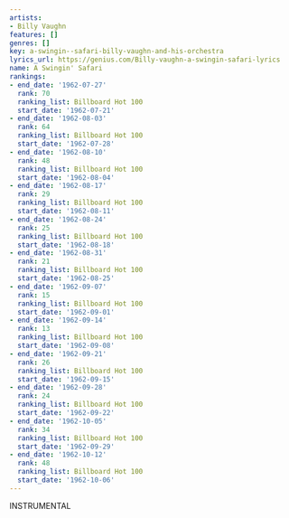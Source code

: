 ```yaml
---
artists:
- Billy Vaughn
features: []
genres: []
key: a-swingin--safari-billy-vaughn-and-his-orchestra
lyrics_url: https://genius.com/Billy-vaughn-a-swingin-safari-lyrics
name: A Swingin' Safari
rankings:
- end_date: '1962-07-27'
  rank: 70
  ranking_list: Billboard Hot 100
  start_date: '1962-07-21'
- end_date: '1962-08-03'
  rank: 64
  ranking_list: Billboard Hot 100
  start_date: '1962-07-28'
- end_date: '1962-08-10'
  rank: 48
  ranking_list: Billboard Hot 100
  start_date: '1962-08-04'
- end_date: '1962-08-17'
  rank: 29
  ranking_list: Billboard Hot 100
  start_date: '1962-08-11'
- end_date: '1962-08-24'
  rank: 25
  ranking_list: Billboard Hot 100
  start_date: '1962-08-18'
- end_date: '1962-08-31'
  rank: 21
  ranking_list: Billboard Hot 100
  start_date: '1962-08-25'
- end_date: '1962-09-07'
  rank: 15
  ranking_list: Billboard Hot 100
  start_date: '1962-09-01'
- end_date: '1962-09-14'
  rank: 13
  ranking_list: Billboard Hot 100
  start_date: '1962-09-08'
- end_date: '1962-09-21'
  rank: 26
  ranking_list: Billboard Hot 100
  start_date: '1962-09-15'
- end_date: '1962-09-28'
  rank: 24
  ranking_list: Billboard Hot 100
  start_date: '1962-09-22'
- end_date: '1962-10-05'
  rank: 34
  ranking_list: Billboard Hot 100
  start_date: '1962-09-29'
- end_date: '1962-10-12'
  rank: 48
  ranking_list: Billboard Hot 100
  start_date: '1962-10-06'
---
```

INSTRUMENTAL
